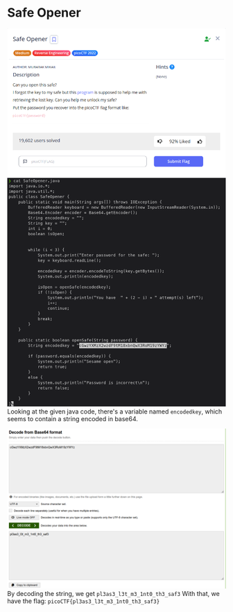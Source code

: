 # Safe Opener
![](attachments/Pasted%20image%2020250717142410.png)
![](attachments/Pasted%20image%2020250717142345.png)\
Looking at the given java code, there's a variable named `encodedkey`, which seems to contain a string encoded in base64.

![](attachments/Pasted%20image%2020250717142547.png)\
By decoding the string, we get `pl3as3_l3t_m3_1nt0_th3_saf3`
With that, we have the flag: `picoCTF{pl3as3_l3t_m3_1nt0_th3_saf3}`